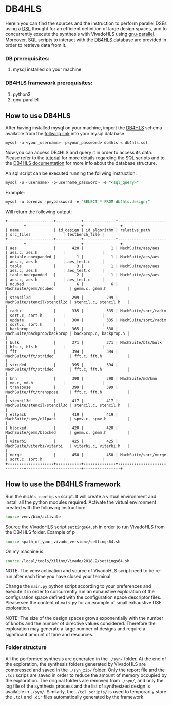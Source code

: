 # DB4HLS

Herein you can find the sources and the instruction to perform parallel DSEs using a [DSL](www.inf.usi.ch/phd/ferretti/db4hls/dsl.html) thought for an efficient definition of large design spaces, and to concurrently execute the synthesis with VivadoHLS using [gnu-parallel](https://www.gnu.org/software/parallel/).
Moreover, SQL scripts to interact with the [DB4HLS](www.inf.usi.ch/phd/ferretti/db4hls.html) database are provided in order to retrieve data from it.

### DB prerequisites:

1. mysql installed on your machine

### DB4HLS framework prerequisites:

1. python3
2. gnu-parallel

## How to use DB4HLS

After having installed mysql on your machine, import the [DB4HLS](www.inf.usi.ch/phd/ferretti/db4hls.html) schema available from the [follwing link](www.inf.usi.ch/phd/ferretti/db4hls.html) into your mysql database.

```
mysql -u <your_username> -p<your_password> db4hls < db4hls.sql
```
Now you can access DB4HLS and query it in order to access its data. Please refer to the [tutorial](inf.usi.ch/phd/ferretti/db4hls/tutorial.html) for more details regarding the SQL scripts and to the [DB4HLS documentation](inf.usi.ch/phd/ferretti/db4hls/docs.html) for more info about the database structure.

An sql script can be executed running the follwing instruction:
```sql
mysql -u <username> -p<username_password> -e "<sql_query>"
```
Example:
```sql
mysql -u lorenzo -pmypassword -e "SELECT * FROM db4hls.design;"
```
Will return the following output:
```
+--------------------+-----------+--------------+-----------------------------+------------------------+----------------+
| name               | id_design | id_algorithm | relative_path               | src_files              | testbench_file |
+--------------------+-----------+--------------+-----------------------------+------------------------+----------------+
| aes                |       428 |            1 | MachSuite/aes/aes           | aes.c, aes.h           |                |
| notable-noexpanded |         1 |            1 | MachSuite/aes/aes           | aes.c, aes.h           | aes_test.c     |
| table              |         3 |            1 | MachSuite/aes/aes           | aes.c, aes.h           | aes_test.c     |
| table-noexpanded   |         2 |            1 | MachSuite/aes/aes           | aes.c, aes.h           | aes_test.c     |
| ncubed             |         6 |            6 | MachSuite/gemm/ncubed       | gemm.c, gemm.h         |                |
| stencil2d          |       299 |          299 | MachSuite/stencil/stencil2d | stencil.c, stencil.h   |                |
| radix              |       335 |          335 | MachSuite/sort/radix        | sort.c, sort.h         |                |
| update             |       380 |          335 | MachSuite/sort/radix        | sort.c, sort.h         |                |
| backprop           |       365 |          338 | MachSuite/backprop/backprop | backprop.c, backprop.h |                |
| bulk               |       371 |          371 | MachSuite/bfs/bulk          | bfs.c, bfs.h           |                |
| fft                |       394 |          394 | MachSuite/fft/strided       | fft.c, fft.h           |                |
| strided            |       395 |          394 | MachSuite/fft/strided       | fft.c, fft.h           |                |
| knn                |       398 |          398 | MachSuite/md/knn            | md.c, md.h             |                |
| transpose          |       399 |          399 | MachSuite/fft/transpose     | fft.c, fft.h           |                |
| stencil3d          |       417 |          417 | MachSuite/stencil/stencil3d | stencil.c, stencil.h   |                |
| ellpack            |       419 |          419 | MachSuite/spmv/ellpack      | spmv.c, spmv.h         |                |
| blocked            |       420 |          420 | MachSuite/gemm/blocked      | gemm.c, gemm.h         |                |
| viterbi            |       425 |          425 | MachSuite/viterbi/viterbi   | viterbi.c, viterbi.h   |                |
| merge              |       450 |          450 | MachSuite/sort/merge        | sort.c, sort.h         |                |
+--------------------+-----------+--------------+-----------------------------+------------------------+----------------+
```

## How to use the DB4HLS framework

Run the `db4hls_config.sh` script. It will create a virtual environment and install all the python modules required.
Activate the virtual environment created with the following instruction:
```bash
source venv/bin/activate
```
Source the VivadoHLS script `settings64.sh` in order to run VivadoHLS from the DB4HLS folder.
Example of p
```bash
source <path_of_your_vivado_version>/settings64.sh
```
On my machine is:
```bash
source /local/tools/Xilinx/Vivado/2018.2/settings64.sh
```
NOTE: The venv activation and source of VivadoHLS script need to be re-run after each time you have closed your terminal.

Change the `main.py` python script according to your preferences and execute it in order to concurrently run an exhaustive exploration of the configuration space defined with the configuration space descriptor files.
Please see the content of `main.py` for an example of small exhaustive DSE exploration.

NOTE: The size of the design spaces grows exponentially with the number of knobs and the number of directive values considered. Therefore the exploration may generate a large number of designs and require a significant amount of time and resources.

### Folder structure

All the performed synthesis are generated in the `./syn/` folder. At the end of the exploration, the synthesis folders generated by VivadoHLS are compressed and saved in the `./syn_zip/` folder. Only the report file and the `.tcl` scrips are saved in order to reduce the amount of memory occupied by the exploration. The original folders are removed from `./syn/`, and only the log file of the synthesis process and the list of synthesized design is available in `./syn/`.
Similarly, the `./tcl_scripts/` is used to temporarily store the `.tcl` and `.dir` files automatically generated by the framework.

